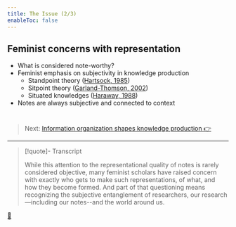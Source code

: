 ```yaml
---
title: The Issue (2/3)
enableToc: false
---
```


## Feminist concerns with representation

* What is considered note-worthy?
* Feminist emphasis on subjectivity in knowledge production
  * Standpoint theory ([Hartsock, 1985](../References/Hartsock,%201985.md))
  * Sitpoint theory ([Garland-Thomson, 2002](../References/Garland-Thomson,%202002.md))
  * Situated knowledges ([Haraway, 1988](../References/Haraway,%201988.md))
* Notes are always subjective and connected to context

# 

 > 
 > Next: [Information organization shapes knowledge production 👉](Information%20organization%20shapes%20knowledge%20production.md)

---

 > 
 > \[!quote\]- Transcript
 > 
 > While this attention to the representational quality of notes is rarely considered objective, many feminist scholars have raised concern with exactly who gets to make such representations, of what, and how they become formed. And part of that questioning means recognizing the subjective entanglement of researchers, our research—including our notes--and the world around us.

[📖](../Notes%20as%20constructions%20of%20knowledge.md)
